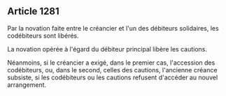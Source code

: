 Article 1281
----
Par la novation faite entre le créancier et l'un des débiteurs solidaires, les
codébiteurs sont libérés.

La novation opérée à l'égard du débiteur principal libère les cautions.

Néanmoins, si le créancier a exigé, dans le premier cas, l'accession des
codébiteurs, ou, dans le second, celles des cautions, l'ancienne créance
subsiste, si les codébiteurs ou les cautions refusent d'accéder au nouvel
arrangement.
